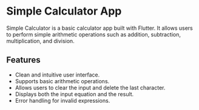 # Simple Calculator App

Simple Calculator is a basic calculator app built with Flutter. It allows users to perform simple arithmetic operations such as addition, subtraction, multiplication, and division.

## Features

- Clean and intuitive user interface.
- Supports basic arithmetic operations.
- Allows users to clear the input and delete the last character.
- Displays both the input equation and the result.
- Error handling for invalid expressions.
